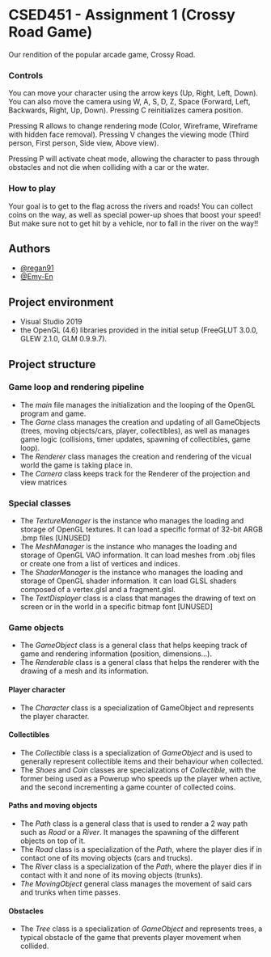 # CSED451 - Assignment 1 (Crossy Road Game)

Our rendition of the popular arcade game, Crossy Road.

### Controls
You can move your character using the arrow keys (Up, Right, Left, Down). 
You can also move the camera using W, A, S, D, Z, Space (Forward, Left, Backwards, Right, Up, Down).
Pressing C reinitializes camera position.

Pressing R allows to change rendering mode (Color, Wireframe, Wireframe with hidden face removal).
Pressing V changes the viewing mode (Third person, First person, Side view, Above view).

Pressing P will activate cheat mode, allowing the character to pass through obstacles and not die when colliding with a car or the water.

### How to play
Your goal is to get to the flag across the rivers and roads! You can collect coins on the way, as well as special power-up shoes that boost your speed! But make sure not to get hit by a vehicle, nor to fall in the river on the way!!


## Authors

- [@regan91](https://www.github.com/regan91)
- [@Emy-En](https://www.github.com/Emy-En)

## Project environment

- Visual Studio 2019 
- the OpenGL (4.6) libraries provided in the initial setup (FreeGLUT 3.0.0, GLEW 2.1.0, GLM 0.9.9.7). 

## Project structure

### Game loop and rendering pipeline
- The *main* file manages the initialization and the looping of the OpenGL program and game.
- The *Game* class manages the creation and updating of all GameObjects (trees, moving objects/cars, player, collectibles), as well as manages game logic (collisions, timer updates, spawning of collectibles, game loop).
- The *Renderer* class manages the creation and rendering of the vicual world the game is taking place in.
- The *Camera* class keeps track for the Renderer of the projection and view matrices

### Special classes
- The *TextureManager* is the instance who manages the loading and storage of OpenGL textures. It can load a specific format of 32-bit ARGB .bmp files [UNUSED]
- The *MeshManager*  is the instance who manages the loading and storage of OpenGL VAO information. It can load meshes from .obj files or create one from a list of vertices and indices.
- The *ShaderManager*  is the instance who manages the loading and storage of OpenGL shader information. It can load GLSL shaders composed of a vertex.glsl and a fragment.glsl.
- The *TextDisplayer* class is a class that manages the drawing of text on screen or in the world in a specific bitmap font [UNUSED]

### Game objects
- The *GameObject* class is a general class that helps keeping track of game and rendering information (position, dimensions...).
- The *Renderable* class is a general class that helps the renderer with the drawing of a mesh and its information.

#### Player character
- The *Character* class is a specialization of GameObject and represents the player character. 

#### Collectibles
- The *Collectible* class is a specialization of *GameObject* and is used to generally represent collectible items and their behaviour when collected.
- The *Shoes* and *Coin* classes are specializations of *Collectible*, with the former being used as a Powerup who speeds up the player when active, and the second incrementing a game counter of collected coins.

#### Paths and moving objects
- The *Path* class is a general class that is used to render a 2 way path such as *Road* or a *River*. It manages the spawning of the different objects on top of it.
- The *Road* class is a specialization of the *Path*, where the player dies if in contact one of its moving objects (cars and trucks).
- The *River* class is a specialization of the *Path*, where the player dies if in contact with it and none of its moving objects (trunks).
- *The MovingObject* general class manages the movement of said cars and trunks when time passes.

#### Obstacles
- The *Tree* class is a specialization of *GameObject* and represents trees, a typical obstacle of the game that prevents player movement when collided.
